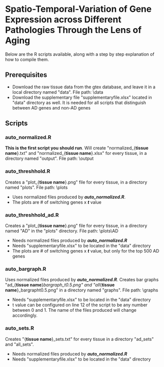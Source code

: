 # Spatio-Temporal-Variation of Gene Expression across Different Pathologies Through the Lens of Aging
Below are the R scripts available, along with a step by step explanation of how to compile them.

## Prerequisites
- Download the raw tissue data from the gtex database, and leave it in a local directory named "data". File path: \data
- Download the supplementary file "supplementaryfile.xlsx" located in "data" directory as well. It is needed for all scripts that distinguish between AD genes and non-AD genes

## Scripts
### auto_normalized.R
**This is the first script you should run**. Will create "normalized_{**tissue name**}.txt" and "normalized_{**tissue name**}.xlsx" for every tissue, in a directory named "output". File path: \output

### auto_threshhold.R
Creates a "plot_{**tissue name**}.png" file for every tissue, in a directory named "plots". File path: \plots
- Uses normalized files produced by ***auto_normalized.R***.
- The plots are # of switching genes x ***t*** value

### auto_threshhold_ad.R
Creates a "plot_{**tissue name**}.png" file for every tissue, in a directory named "AD" in the "plots" directory. File path: \plots\AD
- Needs normalized files produced by ***auto_normalized.R***
- Needs "supplementaryfile.xlsx" to be located in the "data" directory
- The plots are # of switching genes x ***t*** value, but only for the top 500 AD genes

### auto_bargraph.R
Uses normalized files produced by ***auto_normalized.R***. Creates bar graphs "ad_{**tissue name**}_bargraph_t0.5.png" and "all_{**tissue name**}_bargrapht0.5.png" in a directory named "graphs". File path: \graphs
- Needs "supplementaryfile.xlsx" to be located in the "data" directory
- t value can be configured on line 12 of the script to be any number between 0 and 1. The name of the files produced will change accordingly.

### auto_sets.R
Creates "{**tissue name**}_sets.txt" for every tissue in a directory "ad_sets" and "all_sets".
- Needs normalized files produced by ***auto_normalized.R***
- Needs "supplementaryfile.xlsx" to be located in the "data" directory
